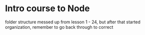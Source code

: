 # Intro course to Node

folder structure messed up from lesson 1 - 24, but after that started organization, remember to go back through to correct

 
